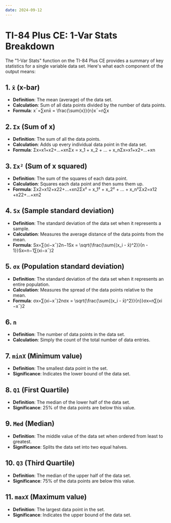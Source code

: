 ```yaml
---
date: 2024-09-12
---
```

# TI-84 Plus CE: 1-Var Stats Breakdown

The "1-Var Stats" function on the TI-84 Plus CE provides a summary of key statistics for a single variable data set. Here's what each component of the output means:

## 1. `x̄` (x-bar)

- **Definition**: The mean (average) of the data set.
- **Calculation**: Sum of all data points divided by the number of data points.
- **Formula**: xˉ=∑xnx̄ = \frac{\sum{x}}{n}xˉ=n∑x​

## 2. `Σx` (Sum of x)

- **Definition**: The sum of all the data points.
- **Calculation**: Adds up every individual data point in the data set.
- **Formula**: Σx=x1+x2+...+xnΣx = x_1 + x_2 + ... + x_nΣx=x1​+x2​+...+xn​

## 3. `Σx²` (Sum of x squared)

- **Definition**: The sum of the squares of each data point.
- **Calculation**: Squares each data point and then sums them up.
- **Formula**: Σx2=x12+x22+...+xn2Σx² = x_1² + x_2² + ... + x_n²Σx2=x12​+x22​+...+xn2​

## 4. `Sx` (Sample standard deviation)

- **Definition**: The standard deviation of the data set when it represents a sample.
- **Calculation**: Measures the average distance of the data points from the mean.
- **Formula**: Sx=∑(xi−xˉ)2n−1Sx = \sqrt{\frac{\sum{(x_i - x̄)^2}}{n - 1}}Sx=n−1∑(xi​−xˉ)2​​

## 5. `σx` (Population standard deviation)

- **Definition**: The standard deviation of the data set when it represents an entire population.
- **Calculation**: Measures the spread of the data points relative to the mean.
- **Formula**: σx=∑(xi−xˉ)2nσx = \sqrt{\frac{\sum{(x_i - x̄)^2}}{n}}σx=n∑(xi​−xˉ)2​​

## 6. `n`

- **Definition**: The number of data points in the data set.
- **Calculation**: Simply the count of the total number of data entries.

## 7. `minX` (Minimum value)

- **Definition**: The smallest data point in the set.
- **Significance**: Indicates the lower bound of the data set.

## 8. `Q1` (First Quartile)

- **Definition**: The median of the lower half of the data set.
- **Significance**: 25% of the data points are below this value.

## 9. `Med` (Median)

- **Definition**: The middle value of the data set when ordered from least to greatest.
- **Significance**: Splits the data set into two equal halves.

## 10. `Q3` (Third Quartile)

- **Definition**: The median of the upper half of the data set.
- **Significance**: 75% of the data points are below this value.

## 11. `maxX` (Maximum value)

- **Definition**: The largest data point in the set.
- **Significance**: Indicates the upper bound of the data set.
